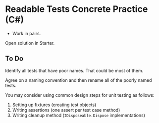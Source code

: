 # Readable Tests Concrete Practice (C#)

* Work in pairs.

Open solution in Starter.

## To Do

Identify all tests that have poor names. That could be most of them.

Agree on a naming convention and then rename all of the poorly named tests.

You may consider using common design steps for unit testing as follows:

1. Setting up fixtures (creating test objects)
2. Writing assertions (one assert per test case method)
3. Writing cleanup method (`IDisposeable.Dispose` implementations)
